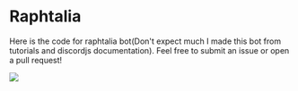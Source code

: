 # Raphtalia
Here is the code for raphtalia bot(Don't expect much I made this bot from tutorials and discordjs documentation).  Feel free to submit an issue or open a pull request!

<a href="https://top.gg/bot/697047267265216543">
  <img src="https://top.gg/api/widget/697047267265216543.svg">
</a>
